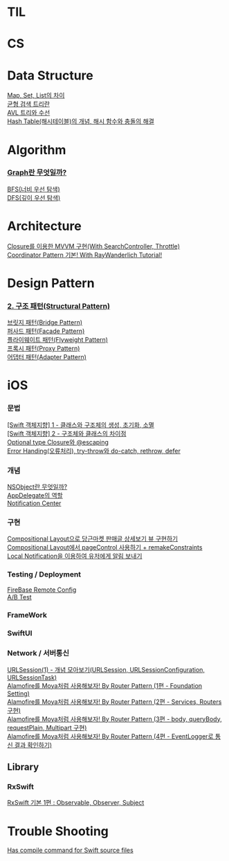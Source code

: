 # TIL

# CS

# Data Structure
[Map, Set, List의 차이](https://github.com/L-j-h-c/TIL/issues/8) <br>
[균형 검색 트리란](https://github.com/L-j-h-c/TIL/issues/43) <br>
[AVL 트리와 수선](https://github.com/L-j-h-c/TIL/issues/30) <br>
[Hash Table(해시테이블)의 개념, 해시 함수와 충돌의 해결](https://github.com/L-j-h-c/TIL/issues/41)

# Algorithm
### [Graph란 무엇일까?](https://github.com/L-j-h-c/TIL/issues/35)
[BFS(너비 우선 탐색)](https://github.com/L-j-h-c/TIL/issues/34) <br>
[DFS(깊이 우선 탐색)](https://github.com/L-j-h-c/TIL/issues/36)


# Architecture
[Closure를 이용한 MVVM 구현(With SearchController, Throttle)](https://jazz-the-it.tistory.com/12) <br>
[Coordinator Pattern 기본! With RayWanderlich Tutorial!](https://jazz-the-it.tistory.com/28)

# Design Pattern

### [2. 구조 패턴(Structural Pattern)](https://github.com/L-j-h-c/TIL/issues/20)
[브릿지 패턴(Bridge Pattern)](https://github.com/L-j-h-c/TIL/issues/17) <br>
[퍼사드 패턴(Facade Pattern)](https://github.com/L-j-h-c/TIL/issues/18) <br>
[플라이웨이트 패턴(Flyweight Pattern)](https://github.com/L-j-h-c/TIL/issues/37) <br>
[프록시 패턴(Proxy Pattern)](https://github.com/L-j-h-c/TIL/issues/38) <br>
[어댑터 패턴(Adapter Pattern)](https://github.com/L-j-h-c/TIL/issues/39) 

# iOS
### 문법
[[Swift 객체지향] 1 - 클래스와 구조체의 생성, 초기화, 소멸](https://jazz-the-it.tistory.com/10) <br>
[[Swift 객체지향] 2 - 구조체와 클래스의 차이점](https://jazz-the-it.tistory.com/11) <br>
[Optional type Closure와 @escaping](https://jazz-the-it.tistory.com/13) <br>
[Error Handing(오류처리), try-throw와 do-catch, rethrow, defer](https://jazz-the-it.tistory.com/18)

### 개념
[NSObject란 무엇일까?](https://github.com/L-j-h-c/TIL/issues/1) <br>
[AppDelegate의 역할](https://github.com/L-j-h-c/TIL/issues/2) <br>
[Notification Center](https://github.com/L-j-h-c/TIL/issues/24) <br>

### 구현
[Compositional Layout으로 당근마켓 판매글 상세보기 뷰 구현하기](https://jazz-the-it.tistory.com/27) <br>
[Compositional Layout에서 pageControl 사용하기 + remakeConstraints](https://jazz-the-it.tistory.com/27) <br>
[Local Notification을 이용하여 유저에게 알림 보내기](https://jazz-the-it.tistory.com/37)

### Testing / Deployment
[FireBase Remote Config](https://github.com/L-j-h-c/TIL/issues/51) <br>
[A/B Test](https://github.com/L-j-h-c/TIL/issues/50)


### FrameWork

### SwiftUI

### Network / 서버통신
[URLSession(1) - 개념 모아보기(URLSession, URLSessionConfiguration, URLSessionTask)](https://jazz-the-it.tistory.com/19) <br>
[Alamofire를 Moya처럼 사용해보자! By Router Pattern (1편 - Foundation Setting)](https://jazz-the-it.tistory.com/25) <br>
[Alamofire를 Moya처럼 사용해보자! By Router Pattern (2편 - Services, Routers 구현)](https://jazz-the-it.tistory.com/26) <br>
[Alamofire를 Moya처럼 사용해보자! By Router Pattern (3편 - body, queryBody, requestPlain, Multipart 구현)](https://jazz-the-it.tistory.com/35) <br>
[Alamofire를 Moya처럼 사용해보자! By Router Pattern (4편 - EventLogger로 통신 결과 확인하기)](https://jazz-the-it.tistory.com/36)


## Library

### RxSwift
[RxSwift 기본 1편 : Observable, Observer, Subject](https://jazz-the-it.tistory.com/21)


# Trouble Shooting
[Has compile command for Swift source files](https://github.com/L-j-h-c/TIL/issues/33)
